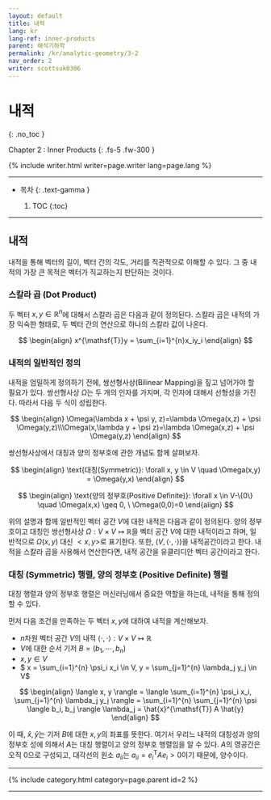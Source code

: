 ```yaml
---
layout: default
title: 내적
lang: kr
lang-ref: inner-products
parent: 해석기하학
permalink: /kr/analytic-geometry/3-2
nav_order: 2
writer: scottsuk0306
---
```


# 내적
{: .no_toc }


Chapter 2 : Inner Products
{: .fs-5 .fw-300 }

{% include writer.html writer=page.writer lang=page.lang %}

---

- 목차
    {: .text-gamma }

    1. TOC
    {:toc}

---

## 내적

내적을 통해 벡터의 길이, 벡터 간의 각도, 거리를 직관적으로 이해할 수 있다. 그 중 내적의 가장 큰 목적은 벡터가 직교하는지 판단하는 것이다.

### 스칼라 곱 (Dot Product)

두 벡터 $x, y \in \mathbb{R}^n$에 대해서 스칼라 곱은 다음과 같이 정의된다. 스칼라 곱은 내적의 가장 익숙한 형태로, 두 벡터 간의 연산으로 하나의 스칼라 값이 나온다.

$$
\begin{align}
x^{\mathsf{T}}y = \sum_{i=1}^{n}x_iy_i
\end{align}
$$

### 내적의 일반적인 정의

내적을 엄밀하게 정의하기 전에, 쌍선형사상(Bilinear Mapping)을 짚고 넘어가야 할 필요가 있다.
쌍선형사상 $\Omega$는 두 개의 인자를 가지며, 각 인자에 대해서 선형성을 가진다. 따라서 다음 두 식이 성립한다.

$$
\begin{align}
\Omega(\lambda x + \psi y, z)=\lambda \Omega(x,z) + \psi \Omega(y,z)\\\Omega(x,\lambda y + \psi z)=\lambda \Omega(x,z) + \psi \Omega(y,z)
\end{align}
$$

쌍선형사상에서 대칭과 양의 정부호에 관한 개념도 함께 살펴보자.

$$
\begin{align}
\text{대칭(Symmetric)}: \forall x, y \in V \quad \Omega(x,y) = \Omega(y,x)
\end{align}
$$


$$
\begin{align}
\text{양의 정부호(Positive Definite)}: \forall x \in V-\{0\} \quad \Omega(x,x) \geq 0, \ \Omega(0,0)=0
\end{align}
$$


위의 설명과 함께 일반적인 벡터 공간 $V$에 대한 내적은 다음과 같이 정의된다.
양의 정부호이고 대칭인 쌍선형사상 $\Omega:V \times V \mapsto \mathbb{R}$을 벡터 공간 $V$에 대한 내적이라고 하며, 일반적으로 $\Omega(x,y)$ 대신 $<x,y>$로 표기한다. 또한, $(V, \langle \cdot, \cdot \rangle)$을 내적공간이라고 한다. 내적을 스칼라 곱을 사용해서 연산한다면, 내적 공간을 유클리디안 벡터 공간이라고 한다.

### 대칭 (Symmetric) 행렬, 양의 정부호 (Positive Definite) 행렬

대칭 행렬과 양의 정부호 행렬은 머신러닝에서 중요한 역할을 하는데, 내적을 통해 정의할 수 있다.

먼저 다음 조건을 만족하는 두 벡터 $x,y$에 대하여 내적을 계산해보자.

- $n$차원 벡터 공간 $V$의 내적 $\langle \cdot, \cdot \rangle: V \times V \mapsto \mathbb{R}$ 
- $V$에 대한 순서 기저 $B = (b_1, \cdots, b_n)$
- $x, y \in V$
- $ x = \sum_{i=1}^{n} \psi_i x_i \in V, y = \sum_{j=1}^{n} \lambda_j y_j \in V$

$$
\begin{align}
\langle x, y \rangle = \langle \sum_{i=1}^{n} \psi_i x_i, \sum_{j=1}^{n} \lambda_j y_j \rangle = \sum_{i=1}^{n} \sum_{j=1}^{n} \psi \langle b_i, b_j \rangle \lambda_j = \hat{x}^{\mathsf{T}} A \hat{y}
\end{align}
$$

이 때, $\hat{x}, \hat{y}$는 기저 $B$에 대한 $x,y$의 좌표를 뜻한다. 여기서 우리느 내적의 대칭성과 양의 정부호 성에 의해서 $A$는 대칭 행렬이고 양의 정부호 행렬임을 알 수 있다. $A$의 영공간은 오직 0으로 구성되고, 대각선의 원소 $a_{ii}$는 $a_{ii}={e_i}^{\mathsf{T}}Ae_i > 0$이기 때문에, 양수이다.

---

{% include category.html category=page.parent id=2 %}

---

